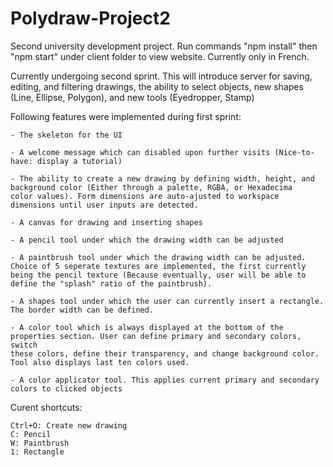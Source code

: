 # Polydraw-Project2
Second university development project. Run commands "npm install" then "npm start" under client folder to view website. Currently only in French.

Currently undergoing second sprint. This will introduce server for saving, editing, and filtering drawings, the ability to select objects, new shapes (Line, Ellipse, Polygon), and new tools (Eyedropper, Stamp)  


Following features were implemented during first sprint:

    - The skeleton for the UI

    - A welcome message which can disabled upon further visits (Nice-to-have: display a tutorial)

    - The ability to create a new drawing by defining width, height, and background color (Either through a palette, RGBA, or Hexadecima
    color values). Form dimensions are auto-ajusted to workspace dimensions until user inputs are detected.

    - A canvas for drawing and inserting shapes

    - A pencil tool under which the drawing width can be adjusted

    - A paintbrush tool under which the drawing width can be adjusted. Choice of 5 seperate textures are implemented, the first currently  
    being the pencil texture (Because eventually, user will be able to define the "splash" ratio of the paintbrush).

    - A shapes tool under which the user can currently insert a rectangle. The border width can be defined.

    - A color tool which is always displayed at the bottom of the properties section. User can define primary and secondary colors, switch 
    these colors, define their transparency, and change background color. Tool also displays last ten colors used.

    - A color applicator tool. This applies current primary and secondary colors to clicked objects
    
Curent shortcuts:

    Ctrl+O: Create new drawing
    C: Pencil
    W: Paintbrush
    1: Rectangle
